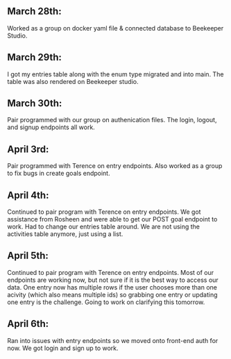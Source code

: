 ## March 28th:
Worked as a group on docker yaml file & connected database to Beekeeper Studio.

## March 29th:
I got my entries table along with the enum type migrated and into main. The table was also rendered on Beekeeper studio.

## March 30th:
Pair programmed with our group on authenication files. The login, logout, and signup endpoints all work.

## April 3rd:
Pair programmed with Terence on entry endpoints. Also worked as a group to fix bugs in create goals endpoint.

## April 4th:
Continued to pair program with Terence on entry endpoints. We got assistance from Rosheen and were able to get our POST goal endpoint to work. Had to change our entries table around. We are not using the activities table anymore, just using a list.

## April 5th:
Continued to pair program with Terence on entry endpoints. Most of our endpoints are working now, but not sure if it is the best way to access our data. One entry now has multiple rows if the user chooses more than one acivity (which also means multiple ids) so grabbing one entry or updating one entry is the challenge. Going to work on clarifying this tomorrow.

## April 6th:
Ran into issues with entry endpoints so we moved onto front-end auth for now. We got login and sign up to work.
